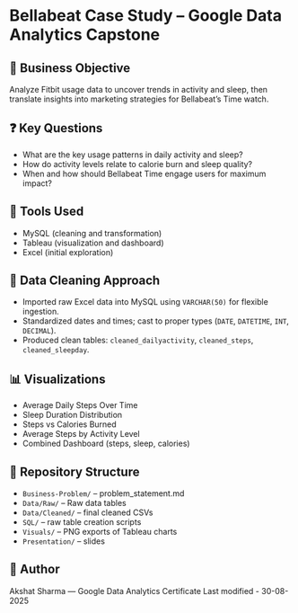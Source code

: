 # Bellabeat Case Study – Google Data Analytics Capstone

## 📌 Business Objective
Analyze Fitbit usage data to uncover trends in activity and sleep, then translate insights into marketing strategies for Bellabeat’s Time watch.

## ❓ Key Questions
- What are the key usage patterns in daily activity and sleep?
- How do activity levels relate to calorie burn and sleep quality?
- When and how should Bellabeat Time engage users for maximum impact?

## 🧰 Tools Used
- MySQL (cleaning and transformation)
- Tableau (visualization and dashboard)
- Excel (initial exploration)

## 🧼 Data Cleaning Approach
- Imported raw Excel data into MySQL using `VARCHAR(50)` for flexible ingestion.
- Standardized dates and times; cast to proper types (`DATE`, `DATETIME`, `INT`, `DECIMAL`).
- Produced clean tables: `cleaned_dailyactivity`, `cleaned_steps`, `cleaned_sleepday`.

## 📊 Visualizations
- Average Daily Steps Over Time
- Sleep Duration Distribution
- Steps vs Calories Burned
- Average Steps by Activity Level
- Combined Dashboard (steps, sleep, calories)

## 📁 Repository Structure
- `Business-Problem/` – problem_statement.md
- `Data/Raw/` – Raw data tables
- `Data/Cleaned/` – final cleaned CSVs
- `SQL/` – raw table creation scripts
- `Visuals/` – PNG exports of Tableau charts
- `Presentation/` – slides 

## 👤 Author
Akshat Sharma — Google Data Analytics Certificate
Last modified - 30-08-2025

